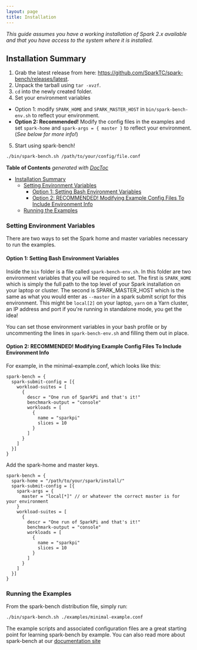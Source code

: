```yaml
---
layout: page
title: Installation
---
```


_This guide assumes you have a working installation of Spark 2.x available and that you have access
to the system where it is installed._

## Installation Summary

1. Grab the latest release from here: <https://github.com/SparkTC/spark-bench/releases/latest>.
2. Unpack the tarball using `tar -xvzf`.
3. `cd` into the newly created folder.
4. Set your environment variables
  - Option 1: modify `SPARK_HOME` and `SPARK_MASTER_HOST` in `bin/spark-bench-env.sh` to reflect your environment. 
  - **Option 2: Recommended!** Modify the config files in the examples and set `spark-home` and `spark-args = { master }` 
  to reflect your environment. (_See below for more info!_)
5. Start using spark-bench!
```bash
./bin/spark-bench.sh /path/to/your/config/file.conf
```

<!-- START doctoc generated TOC please keep comment here to allow auto update -->
<!-- DON'T EDIT THIS SECTION, INSTEAD RE-RUN doctoc TO UPDATE -->
**Table of Contents**  *generated with [DocToc](https://github.com/thlorenz/doctoc)*

- [Installation Summary](#installation-summary)
  - [Setting Environment Variables](#setting-environment-variables)
    - [Option 1: Setting Bash Environment Variables](#option-1-setting-bash-environment-variables)
    - [Option 2: RECOMMENDED! Modifying Example Config Files To Include Environment Info](#option-2-recommended-modifying-example-config-files-to-include-environment-info)
  - [Running the Examples](#running-the-examples)

<!-- END doctoc generated TOC please keep comment here to allow auto update -->

### Setting Environment Variables
There are two ways to set the Spark home and master variables necessary to run the examples. 

#### Option 1: Setting Bash Environment Variables
Inside the `bin` folder is a file called `spark-bench-env.sh`. In this folder are two environment variables
that you will be required to set. The first is `SPARK_HOME` which is simply the full path to the top level of your
Spark installation on your laptop or cluster. The second is SPARK_MASTER_HOST which is the same as what you
would enter as `--master` in a spark submit script for this environment. This might be `local[2]` on your laptop,
`yarn` on a Yarn cluster, an IP address and port if you're running in standalone mode, you get the idea!

You can set those environment variables in your bash profile or by uncommenting the lines in `spark-bench-env.sh`
and filling them out in place.

#### Option 2: RECOMMENDED! Modifying Example Config Files To Include Environment Info
For example, in the minimal-example.conf, which looks like this:
```hocon
spark-bench = {
  spark-submit-config = [{
    workload-suites = [
      {
        descr = "One run of SparkPi and that's it!"
        benchmark-output = "console"
        workloads = [
          {
            name = "sparkpi"
            slices = 10
          }
        ]
      }
    ]
  }]
}
```

Add the spark-home and master keys.
```hocon
spark-bench = {
  spark-home = "/path/to/your/spark/install/" 
  spark-submit-config = [{
    spark-args = {
      master = "local[*]" // or whatever the correct master is for your environment
    }
    workload-suites = [
      {
        descr = "One run of SparkPi and that's it!"
        benchmark-output = "console"
        workloads = [
          {
            name = "sparkpi"
            slices = 10
          }
        ]
      }
    ]
  }]
}
```

### Running the Examples
From the spark-bench distribution file, simply run:

```bash
./bin/spark-bench.sh ./examples/minimal-example.conf
```

The example scripts and associated configuration files are a great starting point for learning spark-bench by example.
You can also read more about spark-bench at our [documentation site](https://sparktc.github.io/spark-bench/)

